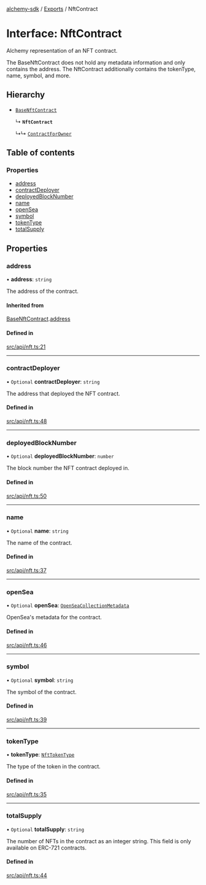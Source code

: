 [alchemy-sdk](../README.md) / [Exports](../modules.md) / NftContract

# Interface: NftContract

Alchemy representation of an NFT contract.

The BaseNftContract does not hold any metadata information and only contains
the address. The NftContract additionally contains the tokenType, name,
symbol, and more.

## Hierarchy

- [`BaseNftContract`](BaseNftContract.md)

  ↳ **`NftContract`**

  ↳↳ [`ContractForOwner`](ContractForOwner.md)

## Table of contents

### Properties

- [address](NftContract.md#address)
- [contractDeployer](NftContract.md#contractdeployer)
- [deployedBlockNumber](NftContract.md#deployedblocknumber)
- [name](NftContract.md#name)
- [openSea](NftContract.md#opensea)
- [symbol](NftContract.md#symbol)
- [tokenType](NftContract.md#tokentype)
- [totalSupply](NftContract.md#totalsupply)

## Properties

### address

• **address**: `string`

The address of the contract.

#### Inherited from

[BaseNftContract](BaseNftContract.md).[address](BaseNftContract.md#address)

#### Defined in

[src/api/nft.ts:21](https://github.com/alchemyplatform/alchemy-sdk-js/blob/aeb51c8/src/api/nft.ts#L21)

___

### contractDeployer

• `Optional` **contractDeployer**: `string`

The address that deployed the NFT contract.

#### Defined in

[src/api/nft.ts:48](https://github.com/alchemyplatform/alchemy-sdk-js/blob/aeb51c8/src/api/nft.ts#L48)

___

### deployedBlockNumber

• `Optional` **deployedBlockNumber**: `number`

The block number the NFT contract deployed in.

#### Defined in

[src/api/nft.ts:50](https://github.com/alchemyplatform/alchemy-sdk-js/blob/aeb51c8/src/api/nft.ts#L50)

___

### name

• `Optional` **name**: `string`

The name of the contract.

#### Defined in

[src/api/nft.ts:37](https://github.com/alchemyplatform/alchemy-sdk-js/blob/aeb51c8/src/api/nft.ts#L37)

___

### openSea

• `Optional` **openSea**: [`OpenSeaCollectionMetadata`](OpenSeaCollectionMetadata.md)

OpenSea's metadata for the contract.

#### Defined in

[src/api/nft.ts:46](https://github.com/alchemyplatform/alchemy-sdk-js/blob/aeb51c8/src/api/nft.ts#L46)

___

### symbol

• `Optional` **symbol**: `string`

The symbol of the contract.

#### Defined in

[src/api/nft.ts:39](https://github.com/alchemyplatform/alchemy-sdk-js/blob/aeb51c8/src/api/nft.ts#L39)

___

### tokenType

• **tokenType**: [`NftTokenType`](../enums/NftTokenType.md)

The type of the token in the contract.

#### Defined in

[src/api/nft.ts:35](https://github.com/alchemyplatform/alchemy-sdk-js/blob/aeb51c8/src/api/nft.ts#L35)

___

### totalSupply

• `Optional` **totalSupply**: `string`

The number of NFTs in the contract as an integer string. This field is only
available on ERC-721 contracts.

#### Defined in

[src/api/nft.ts:44](https://github.com/alchemyplatform/alchemy-sdk-js/blob/aeb51c8/src/api/nft.ts#L44)
